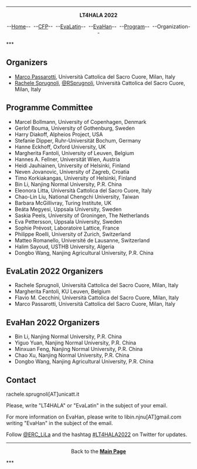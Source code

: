 ***
<p style="text-align: center;"><b>LT4HALA 2022</b></p>
<p style="text-align: center;">--<a href="index">Home</a>--&nbsp;&nbsp;--<a href="CFP">CFP</a>--&nbsp;&nbsp;--<a href="EvaLatin">EvaLatin</a>--&nbsp;&nbsp;--<a href="EvaHan">EvaHan</a>--&nbsp;&nbsp;--<a href="Program">Program</a>--&nbsp;&nbsp;--Organization--</p>
***

## Organizers
- [Marco Passarotti](https://docenti.unicatt.it/ppd2/en/#/en/docenti/14144/marco-carlo-passarotti/profilo), Università Cattolica del Sacro Cuore, Milan, Italy
- [Rachele Sprugnoli](https://www.researchgate.net/profile/Rachele_Sprugnoli), [@RSprugnoli](https://twitter.com/RSprugnoli), Università Cattolica del Sacro Cuore, Milan, Italy


## Programme Committee
- Marcel Bollmann, University of Copenhagen, Denmark
- Gerlof Bouma, University of Gothenburg, Sweden
- Harry Diakoff, Alpheios Project, USA
- Stefanie Dipper, Ruhr-Universität Bochum, Germany
- Hanne Eckhoff, Oxford University, UK
- Margherita Fantoli, University of Leuven, Belgium
- Hannes A. Fellner, Universität Wien, Austria
- Heidi Jauhiainen, University of Helsinki, Finland
- Neven Jovanovic, University of Zagreb, Croatia
- Timo Korkiakangas, University of Helsinki, Finland
- Bin Li, Nanjing Normal University, P.R. China
- Eleonora Litta, Università Cattolica del Sacro Cuore, Italy
- Chao-Lin  Liu, National Chengchi University, Taiwan
- Barbara McGillivray, Turing Institute, UK
- Beáta  Megyesi, Uppsala University, Sweden
- Saskia Peels, University of Groningen, The Netherlands
- Eva Pettersson, Uppsala University, Sweden
- Sophie Prévost, Laboratoire Lattice, France
- Philippe Roelli, University of Zurich, Switzerland
- Matteo Romanello, Université de Lausanne, Switzerland
- Halim Sayoud, USTHB University, Algeria
- Dongbo Wang, Nanjing Agricultural University, P.R. China

## EvaLatin 2022 Organizers
- Rachele Sprugnoli, Università Cattolica del Sacro Cuore, Milan, Italy
- Margherita Fantoli, KU Leuven, Belgium
- Flavio M. Cecchini, Università Cattolica del Sacro Cuore, Milan, Italy
- Marco Passarotti, Università Cattolica del Sacro Cuore, Milan, Italy

## EvaHan 2022 Organizers
- Bin Li, Nanjing Normal University, P.R. China
- Yiguo Yuan, Nanjing Normal University, P.R. China
- Minxuan Feng, Nanjing Normal University, P.R. China
- Chao Xu, Nanjing Normal University, P.R. China
- Dongbo Wang, Nanjing Agricultural University, P.R. China

## Contact
rachele.sprugnoli[AT]unicatt.it

Please, write "LT4HALA" or "EvaLatin" in the subject of your email.

For more information on EvaHan, please write to libin.njnu[AT]gmail.com writing "EvaHan" in the subject of the email.

Follow [@ERC_LiLa](https://twitter.com/ERC_LiLa) and the hashtag [#LT4HALA2022](https://twitter.com/search?q=%23LT4HALA&src=typed_query) on Twitter for updates.

***
<p style="text-align: center;">Back to the <a href="https://circse.github.io/LT4HALA/"><b>Main Page</b></a></p>
***
